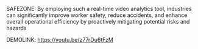 SAFEZONE:
By employing such a real-time video analytics tool, industries can significantly improve worker safety, reduce accidents, and enhance overall operational efficiency by proactively mitigating potential risks and hazards

DEMOLINK:
https://youtu.be/z77rDu6tFzM
